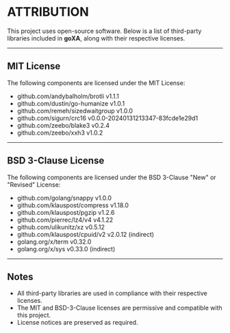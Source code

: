 # ATTRIBUTION

This project uses open-source software. Below is a list of third-party libraries included in **goXA**, along with their respective licenses.

---

## MIT License

The following components are licensed under the MIT License:

- github.com/andybalholm/brotli v1.1.1  
- github.com/dustin/go-humanize v1.0.1  
- github.com/remeh/sizedwaitgroup v1.0.0  
- github.com/sigurn/crc16 v0.0.0-20240131213347-83fcde1e29d1  
- github.com/zeebo/blake3 v0.2.4  
- github.com/zeebo/xxh3 v1.0.2  

---

## BSD 3-Clause License

The following components are licensed under the BSD 3-Clause "New" or "Revised" License:

- github.com/golang/snappy v1.0.0  
- github.com/klauspost/compress v1.18.0  
- github.com/klauspost/pgzip v1.2.6  
- github.com/pierrec/lz4/v4 v4.1.22  
- github.com/ulikunitz/xz v0.5.12  
- github.com/klauspost/cpuid/v2 v2.0.12 (indirect)  
- golang.org/x/term v0.32.0  
- golang.org/x/sys v0.33.0 (indirect)  

---

## Notes

- All third-party libraries are used in compliance with their respective licenses.
- The MIT and BSD-3-Clause licenses are permissive and compatible with this project.
- License notices are preserved as required.

